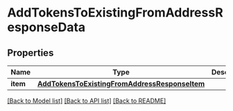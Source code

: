 # AddTokensToExistingFromAddressResponseData


## Properties
Name | Type | Description | Notes
------------ | ------------- | ------------- | -------------
**item** | [**AddTokensToExistingFromAddressResponseItem**](AddTokensToExistingFromAddressResponseItem.md) |  | 

[[Back to Model list]](../README.md#documentation-for-models) [[Back to API list]](../README.md#documentation-for-api-endpoints) [[Back to README]](../README.md)


